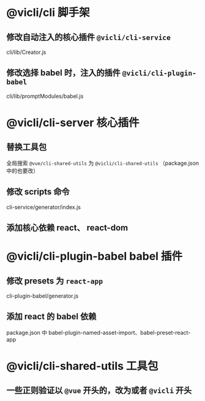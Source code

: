 # @vicli/cli 脚手架

## 修改自动注入的核心插件 `@vicli/cli-service`

cli/lib/Creator.js

## 修改选择 babel 时，注入的插件 `@vicli/cli-plugin-babel`

cli/lib/promptModules/babel.js



# @vicli/cli-server 核心插件

## 替换工具包

全局搜索 `@vue/cli-shared-utils` 为 `@vicli/cli-shared-utils` （package.json 中的也要改）

## 修改 scripts 命令

cli-service/generator/index.js

## 添加核心依赖 react、 react-dom



# @vicli/cli-plugin-babel babel 插件

## 修改 presets 为 `react-app`

cli-plugin-babel/generator.js

## 添加 react 的 babel 依赖

package.json 中 babel-plugin-named-asset-import、babel-preset-react-app



# @vicli/cli-shared-utils 工具包

## 一些正则验证以 `@vue` 开头的，改为或者 `@vicli` 开头
